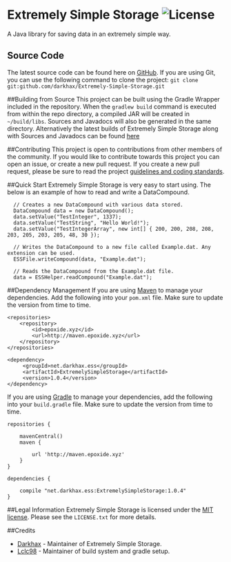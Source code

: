 # Extremely Simple Storage ![License](https://img.shields.io/badge/license-MIT-blue.svg "License Image")
A Java library for saving data in an extremely simple way. 

## Source Code
The latest source code can be found here on [GitHub](https://github.com/darkhax/Extremely-Simple-Storage). If you are using Git, you can use the following command to clone the project: `git clone git:github.com/darkhax/Extremely-Simple-Storage.git`

##Building from Source
This project can be built using the Gradle Wrapper included in the repository. When the `gradlew build` command is executed from within the repo directory, a compiled JAR will be created in `~/build/libs`. Sources and Javadocs will also be generated in the same directory. Alternatively the latest builds of Extremely Simple Storage along with Sources and Javadocs can be found [here](http://maven.epoxide.xyz/net/darkhax/opennbt/Extremely-Simple-Storage)

##Contributing
This project is open to contributions from other members of the community. If you would like to contribute towards this project you can open an issue, or create a new pull request. If you create a new pull request, please be sure to read the project [guidelines and coding standards](https://github.com/darkhax/Extremely-Simple-Storage/blob/master/CONTRIBUTING.md).

##Quick Start
Extremely Simple Storage is very easy to start using. The below is an example of how to read and write a DataCompound.
```
  // Creates a new DataCompound with various data stored.
  DataCompound data = new DataCompound();
  data.setValue("TestInteger", 1337);
  data.setValue("TestString", "Hello World!");
  data.setValue("TestIntegerArray", new int[] { 200, 200, 208, 208, 203, 205, 203, 205, 48, 30 });
  
  // Writes the DataCompound to a new file called Example.dat. Any extension can be used. 
  ESSFile.writeCompound(data, "Example.dat");
  
  // Reads the DataCompound from the Example.dat file.
  data = ESSHelper.readCompound("Example.dat");
```

##Dependency Management
If you are using [Maven](https://maven.apache.org/download.cgi) to manage your dependencies. Add the following into your `pom.xml` file. Make sure to update the version from time to time.
```
<repositories>
    <repository>
        <id>epoxide.xyz</id>
        <url>http://maven.epoxide.xyz</url>
    </repository>
</repositories>

<dependency>
     <groupId>net.darkhax.ess</groupId>
     <artifactId>ExtremelySimpleStorage</artifactId>
     <version>1.0.4</version>
</dependency>
```

If you are using [Gradle](https://gradle.org) to manage your dependencies, add the following into your `build.gradle` file. Make sure to update the version from time to time.
```
repositories {

    mavenCentral()
    maven { 
    
        url 'http://maven.epoxide.xyz' 
    }
}

dependencies {

    compile "net.darkhax.ess:ExtremelySimpleStorage:1.0.4"
}
```

##Legal Information
Extremely Simple Storage is licensed under the [MIT license](https://opensource.org/licenses/mit-license.html). Please see the `LICENSE.txt` for more details. 

##Credits
* [Darkhax](https://github.com/darkhax) - Maintainer of Extremely Simple Storage.
* [Lclc98](https://github.com/lclc98) - Maintainer of build system and gradle setup. 
